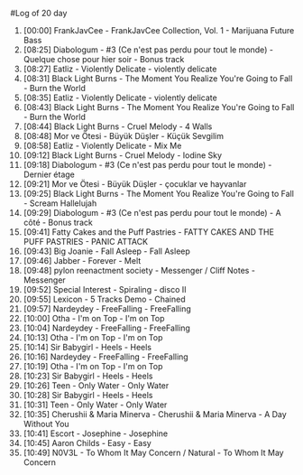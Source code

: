 #Log of 20 day

1. [00:00] FrankJavCee - FrankJavCee Collection, Vol. 1 - Marijuana Future Bass
1. [08:25] Diabologum - #3 (Ce n'est pas perdu pour tout le monde) - Quelque chose pour hier soir - Bonus track
1. [08:27] Eatliz - Violently Delicate - violently delicate
1. [08:31] Black Light Burns - The Moment You Realize You're Going to Fall - Burn the World
1. [08:35] Eatliz - Violently Delicate - violently delicate
1. [08:43] Black Light Burns - The Moment You Realize You're Going to Fall - Burn the World
1. [08:44] Black Light Burns - Cruel Melody - 4 Walls
1. [08:48] Mor ve Ötesi - Büyük Düşler - Küçük Sevgilim
1. [08:58] Eatliz - Violently Delicate - Mix Me
1. [09:12] Black Light Burns - Cruel Melody - Iodine Sky
1. [09:18] Diabologum - #3 (Ce n'est pas perdu pour tout le monde) - Dernier étage
1. [09:21] Mor ve Ötesi - Büyük Düşler - çocuklar ve hayvanlar
1. [09:25] Black Light Burns - The Moment You Realize You're Going to Fall - Scream Hallelujah
1. [09:29] Diabologum - #3 (Ce n'est pas perdu pour tout le monde) - A côté - Bonus track
1. [09:41] Fatty Cakes and the Puff Pastries - FATTY CAKES AND THE PUFF PASTRIES - PANIC ATTACK
1. [09:43] Big Joanie - Fall Asleep - Fall Asleep
1. [09:46] Jabber - Forever - Melt
1. [09:48] pylon reenactment society - Messenger / Cliff Notes - Messenger
1. [09:52] Special Interest - Spiraling - disco II
1. [09:55] Lexicon - 5 Tracks Demo - Chained
1. [09:57] Nardeydey - FreeFalling - FreeFalling
1. [10:00] Otha - I'm on Top - I'm on Top
1. [10:04] Nardeydey - FreeFalling - FreeFalling
1. [10:13] Otha - I'm on Top - I'm on Top
1. [10:14] Sir Babygirl - Heels - Heels
1. [10:16] Nardeydey - FreeFalling - FreeFalling
1. [10:19] Otha - I'm on Top - I'm on Top
1. [10:23] Sir Babygirl - Heels - Heels
1. [10:26] Teen - Only Water - Only Water
1. [10:28] Sir Babygirl - Heels - Heels
1. [10:31] Teen - Only Water - Only Water
1. [10:35] Cherushii & Maria Minerva - Cherushii & Maria Minerva - A Day Without You
1. [10:41] Escort - Josephine - Josephine
1. [10:45] Aaron Childs - Easy - Easy
1. [10:49] N0V3L - To Whom It May Concern / Natural - To Whom It May Concern
